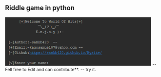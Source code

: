 ##  Riddle game in python


![How it looks](Docs_r/rid.png)
-- Fell free to Edit and can contribute**.
-- try it.
